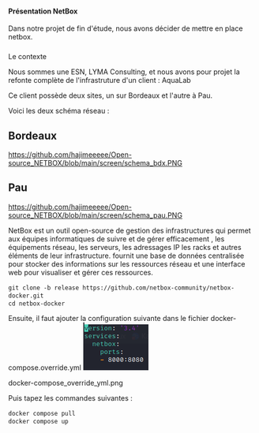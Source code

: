 #### Présentation NetBox
Dans notre projet de fin d'étude, nous avons décider de mettre en place netbox.

###
Le contexte 

Nous sommes une ESN, LYMA Consulting, et nous avons pour projet la refonte complète de l'infrastruture d'un client : AquaLab

Ce client possède deux sites, un sur Bordeaux et l'autre à Pau.

Voici les deux schéma réseau :

## Bordeaux
https://github.com/hajimeeeee/Open-source_NETBOX/blob/main/screen/schema_bdx.PNG
## Pau
https://github.com/hajimeeeee/Open-source_NETBOX/blob/main/screen/schema_pau.PNG

NetBox est un outil open-source de gestion des infrastructures qui permet aux équipes informatiques de suivre et de gérer efficacement , les équipements réseau, les serveurs, les adressages IP les racks et autres éléments de leur infrastructure. fournit une base de données centralisée pour stocker des informations sur les ressources réseau et une interface web pour visualiser et gérer ces ressources.


```
git clone -b release https://github.com/netbox-community/netbox-docker.git
cd netbox-docker
```

Ensuite, il faut ajouter la configuration suivante dans le fichier docker-compose.override.yml
![image](https://github.com/hajimeeeee/Open-source_NETBOX/blob/main/screen/docker-compose_override_yml.PNG)

docker-compose_override_yml.png

Puis tapez les commandes suivantes : 
```
docker compose pull
docker compose up
```
